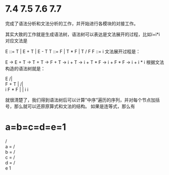 # 7.4 7.5 7.6 7.7

完成了语法分析和文法分析的工作，并开始进行各模块的对接工作。

其实大致的工作就是生成语法树，语法树可以表达是文法展开的过程，比如i+i*i 
对应文法是

E ::= T | E + T | E - T
T ::= F | T * F | T / F
F ::= i
文法展开过程是：

E -> E + T -> T + T -> F + T -> i + T
  -> i + T * F -> i + F * F -> i + i * i
根据文法构造的语法树就是：

   E
  /|\
 F + T
 |  /|\
 i F * F
   |   |
   i   i

就很清楚了，我们得到语法树后可以计算”中序”遍历的序列，并对每个节点加括号，那么就可以还原原算式和文法的结构。
如果是连等式，那么有

a=b=c=d=e=1
  =
 / \
a   =
   / \
  b   =
     / \
    c   =
       / \
      d   =
         / \
        e   1